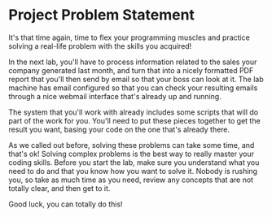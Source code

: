 # Project Problem Statement
It's that time again, time to flex your programming muscles and practice solving a real-life problem with the skills you acquired!

In the next lab, you'll have to process information related to the sales your company generated last month, and turn that into a nicely formatted PDF report that you'll then send by email so that your boss can look at it. The lab machine has email configured so that you can check your resulting emails through a nice webmail interface that's already up and running.

The system that you'll work with already includes some scripts that will do part of the work for you. You'll need to put these pieces together to get the result you want, basing your code on the one that's already there.

As we called out before, solving these problems can take some time, and that's ok! Solving complex problems is the best way to really master your coding skills. Before you start the lab, make sure you understand what you need to do and that you know how you want to solve it. Nobody is rushing you, so take as much time as you need, review any concepts that are not totally clear, and then get to it.

Good luck, you can totally do this!
